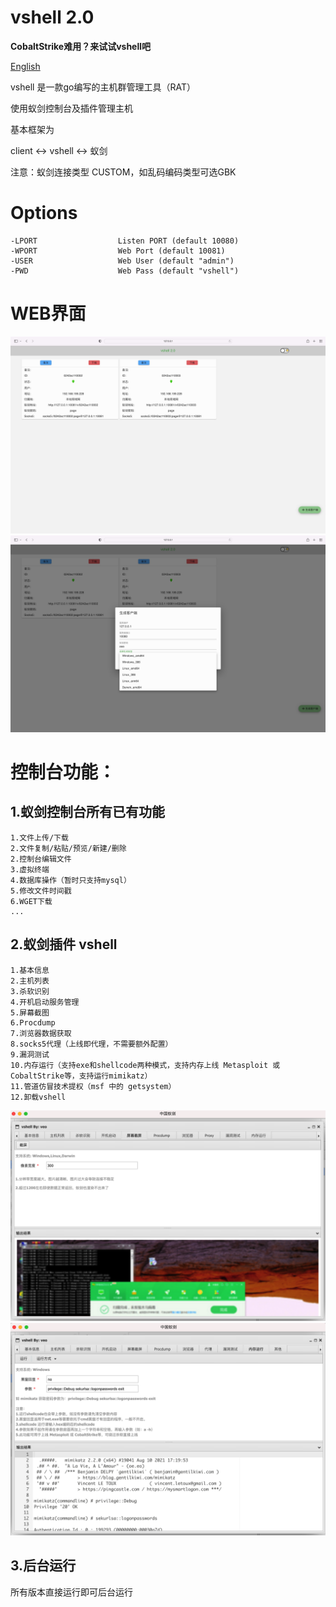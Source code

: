 # vshell 2.0 
**CobaltStrike难用？来试试vshell吧**

[English](https://github.com/veo/vshell/blob/main/README_en.md)

vshell 是一款go编写的主机群管理工具（RAT）

使用蚁剑控制台及插件管理主机

基本框架为

client <-> vshell <-> 蚁剑

注意：蚁剑连接类型 CUSTOM，如乱码编码类型可选GBK

# Options
```
-LPORT                  Listen PORT (default 10080)
-WPORT                  Web Port (default 10081)
-USER                   Web User (default "admin")
-PWD                    Web Pass (default "vshell")
```
# WEB界面
![](img/README/2022-01-25-16-05-24.png)
![](img/README/2022-01-25-16-06-13.png)


# 控制台功能：

## 1.蚁剑控制台所有已有功能
```
1.文件上传/下载
2.文件复制/粘贴/预览/新建/删除
2.控制台编辑文件
3.虚拟终端
4.数据库操作（暂时只支持mysql）
5.修改文件时间戳
6.WGET下载
...
```


## 2.蚁剑插件 vshell
```
1.基本信息
2.主机列表
3.杀软识别
4.开机启动服务管理
5.屏幕截图
6.Procdump
7.浏览器数据获取
8.socks5代理（上线即代理，不需要额外配置）
9.漏洞测试
10.内存运行（支持exe和shellcode两种模式，支持内存上线 Metasploit 或 CobaltStrike等，支持运行mimikatz）
11.管道仿冒技术提权（msf 中的 getsystem）
12.卸载vshell
```
![](img/README/2021-10-05-17-26-54.png)
![](img/README/2021-10-12-16-49-35.png)

## 3.后台运行
所有版本直接运行即可后台运行
